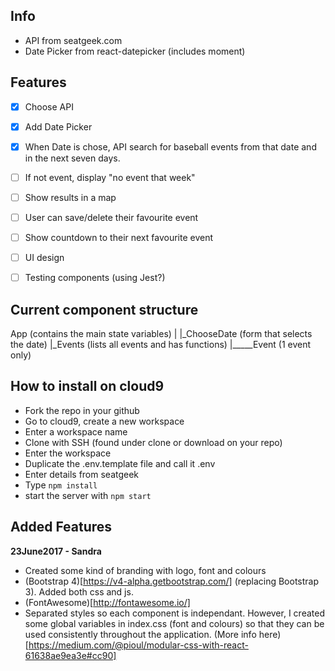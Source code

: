 ## Info

- API from seatgeek.com
- Date Picker from react-datepicker (includes moment)

## Features

- [x] Choose API
- [x] Add Date Picker
- [x] When Date is chose, API search for baseball events from that date and in the next seven days.
- [ ] If not event, display "no event that week"
- [ ] Show results in a map
- [ ] User can save/delete their favourite event
-  [ ] Show countdown to their next favourite event
- [ ] UI design
- [ ] Testing components (using Jest?)


## Current component structure
App (contains the main state variables)
|
|_ChooseDate (form that selects the date)
|_Events (lists all events and has functions)
|_____Event (1 event only)

## How to install on cloud9
- Fork the repo in your github
- Go to cloud9, create a new workspace
- Enter a workspace name
- Clone with SSH (found under clone or download on your repo)
- Enter the workspace
- Duplicate the .env.template file and call it .env
- Enter details from seatgeek
- Type `npm install`
- start the server with `npm start`


## Added Features

**23June2017 - Sandra**
- Created some kind of branding with logo, font and colours
- (Bootstrap 4)[https://v4-alpha.getbootstrap.com/] (replacing Bootstrap 3). Added both css and js.
- (FontAwesome)[http://fontawesome.io/]
- Separated styles so each component is independant. However, I created some global variables in index.css (font and colours) so that they can be used consistently throughout the application. (More info here)[https://medium.com/@pioul/modular-css-with-react-61638ae9ea3e#cc90]